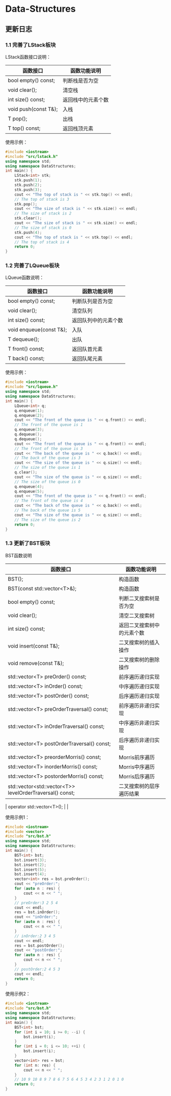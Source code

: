# Data-Structures

## 更新日志

### 1.1 完善了LStack板块

LStack函数接口说明：

| 函数接口             | 函数功能说明       |
| -------------------- | ------------------ |
| bool empty() const;  | 判断栈是否为空     |
| void clear();        | 清空栈             |
| int size() const;    | 返回栈中的元素个数 |
| void push(const T&); | 入栈               |
| T pop();             | 出栈               |
| T top() const; | 返回栈顶元素 |

使用示例：

```cpp
#include <iostream>
#include "src/lstack.h"
using namespace std;
using namespace DataStructures;
int main() {
    LStack<int> stk;
    stk.push(1);
    stk.push(2);
    stk.push(3);
    cout << "The top of stack is " << stk.top() << endl;
    // The top of stack is 3
    stk.pop();
    cout << "The size of stack is " << stk.size() << endl;
    // The size of stack is 2
    stk.clear();
    cout << "The size of stack is " << stk.size() << endl;
    // The size of stack is 0
    stk.push(4);
    cout << "The top of stack is " << stk.top() << endl;
    // The top of stack is 4
    return 0;
}
```

### 1.2 完善了LQueue板块

LQueue函数说明：

| 函数接口                | 函数功能说明         |
| ----------------------- | -------------------- |
| bool empty() const;     | 判断队列是否为空     |
| void clear();           | 清空队列             |
| int size() const;       | 返回队列中的元素个数 |
| void enqueue(const T&); | 入队                 |
| T dequeue();            | 出队                 |
| T front() const;        | 返回队首元素         |
| T back() const;         | 返回队尾元素         |

使用示例：

```cpp
#include <iostream>
#include "src/lqueue.h"
using namespace std;
using namespace DataStructures;
int main() {
    LQueue<int> q;
    q.enqueue(1);
    q.enqueue(2);
    cout << "The front of the queue is " << q.front() << endl;
    // The front of the queue is 1
    q.enqueue(3);
    q.dequeue();
    q.dequeue();
    cout << "The front of the queue is " << q.front() << endl;
    // The front of the queue is 3
    cout << "The back of the queue is " << q.back() << endl;
    // The back of the queue is 3
    cout << "The size of the queue is " << q.size() << endl;
    // The size of the queue is 1
    q.clear();
    cout << "The size of the queue is " << q.size() << endl;
    // The size of the queue is 0
    q.enqueue(4);
    q.enqueue(5);
    cout << "The front of the queue is " << q.front() << endl;
    // The front of the queue is 4
    cout << "The back of the queue is " << q.back() << endl;
    // The back of the queue is 5
    cout << "The size of the queue is " << q.size() << endl;
    // The size of the queue is 2
    return 0;
}
```

### 1.3 更新了BST板块

BST函数说明

| 函数接口               | 函数功能说明               |
| ---------------------- | -------------------------- |
| BST(); | 构造函数 |
| BST(const std::vector\<T>&); | 构造函数 |
| bool empty() const;    | 判断二叉搜索树是否为空     |
| void clear();          | 清空二叉搜索树             |
| int size() const;      | 返回二叉搜索树中的元素个数 |
| void insert(const T&); | 二叉搜索树的插入操作       |
| void remove(const T&); | 二叉搜索树的删除操作       |
| std::vector\<T> preOrder() const; | 前序遍历递归实现           |
| std::vector\<T> inOrder() const; | 中序遍历递归实现           |
| std::vector\<T> postOrder() const; | 后序遍历递归实现           |
| std::vector\<T> preOrderTraversal() const; | 前序遍历非递归实现 |
| std::vector\<T> inOrderTraversal() const; | 中序遍历非递归实现 |
| std::vector\<T> postOrderTraversal() const; | 后序遍历非递归实现 |
| std::vector\<T> preorderMorris() const; | Morris前序遍历 |
| std::vector\<T> inorderMorris() const; | Morris中序遍历 |
| std::vector\<T> postorderMorris() const; | Morris后序遍历 |
| std::vector\<std::vector\<T>> levelOrderTraversal() const; | 二叉搜索树的层序遍历结果 |

| operator std::vector\<T>(); | |

使用示例1：

```cpp
#include <iostream>
#include <vector>
#include "src/bst.h"
using namespace std;
using namespace DataStructures;
int main() {
    BST<int> bst;
    bst.insert(3);
    bst.insert(2);
    bst.insert(5);
    bst.insert(4);
    vector<int> res = bst.preOrder();
    cout << "preOrder:";
    for (auto n : res) {
        cout << n << " ";
    }
    // preOrder:3 2 5 4 
    cout << endl;
    res = bst.inOrder();
    cout << "inOrder:";
    for (auto n : res) {
        cout << n << " ";
    }
    // inOrder:2 3 4 5 
    cout << endl;
    res = bst.postOrder();
    cout << "postOrder:";
    for (auto n : res) {
        cout << n << " ";
    }
    // postOrder:2 4 5 3 
    cout << endl;
    return 0;
}
```

使用示例2：

```cpp
#include <iostream>
#include "src/bst.h"
using namespace std;
using namespace DataStructures;
int main() {
    BST<int> bst;
    for (int i = 10; i >= 0; --i) {
        bst.insert(i);
    }
    for (int i = 0; i <= 10; ++i) {
        bst.insert(i);
    }
    vector<int> res = bst;
    for (int n: res) {
        cout << n << " ";
    }
    // 10 9 10 8 9 7 8 6 7 5 6 4 5 3 4 2 3 1 2 0 1 0
    return 0;
}
```

